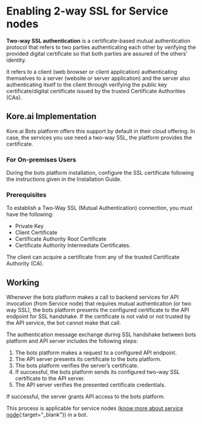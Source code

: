 # Enabling 2-way SSL for Service nodes

**Two-way SSL authentication** is a certificate-based mutual authentication protocol that refers to two parties authenticating each other by verifying the provided digital certificate so that both parties are assured of the others’ identity.

It refers to a client (web browser or client application) authenticating themselves to a server (website or server application) and the server also authenticating itself to the client through verifying the public key certificate/digital certificate issued by the trusted Certificate Authorities (CAs).


## Kore.ai Implementation

Kore.ai Bots platform offers this support by default in their cloud offering. In case, the services you use need a two-way SSL, the platform provides the certificate.


### For On-premises Users

During the bots platform installation, configure the SSL certificate following the instructions given in the Installation Guide.


### Prerequisites

To establish a Two-Way SSL (Mutual Authentication) connection, you must have the following:

* Private Key
* Client Certificate
* Certificate Authority Root Certificate
* Certificate Authority Intermediate Certificates.

The client can acquire a certificate from any of the trusted Certificate Authority (CA).


## Working

Whenever the bots platform makes a call to backend services for API invocation (from Service node) that requires mutual authentication (or two way SSL), the bots platform presents the configured certificate to the API endpoint for SSL handshake. If the certificate is not valid or not trusted by the API service, the bot cannot make that call.

The authentication message exchange during SSL handshake between bots platform and API server includes the following steps:

1. The bots platform makes a request to a configured API endpoint.
2. The API server presents its certificate to the bots platform.
3. The bots platform verifies the server’s certificate.
4. If successful, the bots platform sends its configured two-way SSL certificate to the API server.
5. The API server verifies the presented certificate credentials.

If successful, the server grants API access to the bots platform.

This process is applicable for service nodes ([know more about service node](../node-types/working-with-the-service-node/){:target="_blank"}) in a bot.